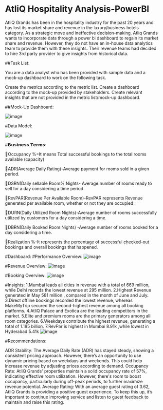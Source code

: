 # AtliQ Hospitality Analysis-PowerBI

AtliQ Grands has been in the hospitality industry for the past 20 years and has lost its market share and revenue in the luxury/business hotels category. As a strategic move and ineffective decision-making, Atliq Grands wants to incorporate data through a power bi dashboard to regain its market share and revenue. However, they do not have an in-house data analytics team to provide them with these insights. Their revenue teams had decided to hire 3rd party provider to give insights from historical data.

##Task List:

You are a data analyst who has been provided with sample data and a mock-up dashboard to work on the following task.

Create the metrics according to the metric list.
Create a dashboard according to the mock-up provided by stakeholders.
Create relevant insights that are not provided in the metric list/mock-up dashboard.

##Mock-Up Dashboard:

![image](https://github.com/user-attachments/assets/5cabb3cf-a379-4148-9a5a-f691cea59b25)

#Data Model:

![image](https://github.com/user-attachments/assets/adec801c-450a-44e3-b1f2-4a28e2ff3553)

#𝗕𝘂𝘀𝗶𝗻𝗲𝘀𝘀 𝗧𝗲𝗿𝗺𝘀:

📌Occupancy %=It means Total successful bookings to the total rooms available (capacity)

📌ADR(Average Daily Rating)-Average payment for rooms sold in a given period.

📌DSRN(Daily sellable Room% Nights- Average number of rooms ready to sell for a day considering a time period.

📌RevPAR(Revenue Per Available Room)-RevPAR represents Revenue generated per available room, whether or not they are occupied .

📌DURN(Daily Utilized Room Nights)-Average number of rooms successfully utilized by customers for a day considering a time.

📌DBRN(Daily Booked Room Nights) -Average number of rooms booked for a day considering a time.

📌Realization %-It represents the percentage of successful checked-out bookings and overall bookings that happened.



#Dashboard:
#Performance Overview:
![image](https://github.com/user-attachments/assets/1f56672d-9dfc-432e-88ea-5ea250f5fe2d)

#Revenue Overview:
![image](https://github.com/user-attachments/assets/b7560f6f-f082-4633-b22b-35ffbc7eaa57)

#Booking Overview:
![image](https://github.com/user-attachments/assets/d62dbf0c-606c-4edb-a195-f0685e18c486)

#Insights:
1.Mumbai leads all cities in revenue with a total of 669 million, while Delhi records the lowest revenue at 295 million.
2.Highest Revenue generated in  May 581 million , compared in the month of June and July.
3.Direct offline bookings recorded the lowest revenue, whereas MakeMyTrip secured the second-highest revenue among all booking platforms.
4.AtliQ Palace and Exotica are the leading competitors in the market.
5.Elite and premium rooms are the primary generators among all  room categories.
6.Weekdays contribute the highest revenue, generating a total of 1.185 billion.
7.RevPar is highest in Mumbai  8.91k ,while  lowest in Hyderabad 5.41k
![image](https://github.com/user-attachments/assets/4648620f-8073-40e5-9d26-7d7245ffc1d4)

#Recommendations:

ADR Stability: The Average Daily Rate (ADR) has stayed steady, showing a consistent pricing approach. However, there’s an opportunity to use dynamic pricing based on weekdays and weekends. This could help increase revenue by adjusting prices according to demand.
Occupancy Rate: AtliQ Grands' properties maintain a solid occupancy rate of 57%, indicating effective room utilization. However, there's room to boost occupancy, particularly during off-peak periods, to further maximize revenue potential.
Average Rating: With an average guest rating of 3.62, AtliQ Grands is providing a positive guest experience. To keep this up, it’s important to continue improving service and listen to guest feedback to maintain and raise this rating.











